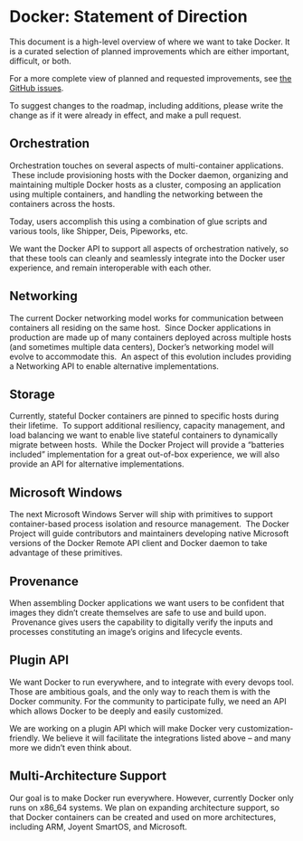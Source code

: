 # Docker: Statement of Direction

This document is a high-level overview of where we want to take Docker.
It is a curated selection of planned improvements which are either important, difficult, or both.

For a more complete view of planned and requested improvements, see [the GitHub issues](https://github.com/docker/docker/issues).

To suggest changes to the roadmap, including additions, please write the change as if it were already in effect, and make a pull request.


## Orchestration

Orchestration touches on several aspects of multi-container applications.  These include provisioning hosts with the Docker daemon, organizing and maintaining multiple Docker hosts as a cluster, composing an application using multiple containers, and handling the networking between the containers across the hosts.

Today, users accomplish this using a combination of glue scripts and various tools, like Shipper, Deis, Pipeworks, etc.

We want the Docker API to support all aspects of orchestration natively, so that these tools can cleanly and seamlessly integrate into the Docker user experience, and remain interoperable with each other.

## Networking

The current Docker networking model works for communication between containers all residing on the same host.  Since Docker applications in production are made up of many containers deployed across multiple hosts (and sometimes multiple data centers), Docker’s networking model will evolve to accommodate this.  An aspect of this evolution includes providing a Networking API to enable alternative implementations.

## Storage

Currently, stateful Docker containers are pinned to specific hosts during their lifetime.  To support additional resiliency, capacity management, and load balancing we want to enable live stateful containers to dynamically migrate between hosts.  While the Docker Project will provide a “batteries included” implementation for a great out-of-box experience, we will also provide an API for alternative implementations.

## Microsoft Windows

The next Microsoft Windows Server will ship with primitives to support container-based process isolation and resource management.  The Docker Project will guide contributors and maintainers developing native Microsoft versions of the Docker Remote API client and Docker daemon to take advantage of these primitives.

## Provenance

When assembling Docker applications we want users to be confident that images they didn’t create themselves are safe to use and build upon.  Provenance gives users the capability to digitally verify the inputs and processes constituting an image’s origins and lifecycle events.

## Plugin API

We want Docker to run everywhere, and to integrate with every devops tool. Those are ambitious goals, and the only way to reach them is with the Docker community. For the community to participate fully, we need an API which allows Docker to be deeply and easily customized.

We are working on a plugin API which will make Docker very customization-friendly. We believe it will facilitate the integrations listed above – and many more we didn’t even think about.

## Multi-Architecture Support

Our goal is to make Docker run everywhere. However, currently Docker only runs on x86_64 systems. We plan on expanding architecture support, so that Docker containers can be created and used on more architectures, including ARM, Joyent SmartOS, and Microsoft.
